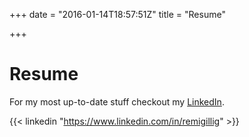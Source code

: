 +++
date = "2016-01-14T18:57:51Z"
title = "Resume"

+++

# Resume

For my most up-to-date stuff checkout my [LinkedIn](https://www.linkedin.com/in/remigillig).

{{< linkedin "https://www.linkedin.com/in/remigillig" >}}